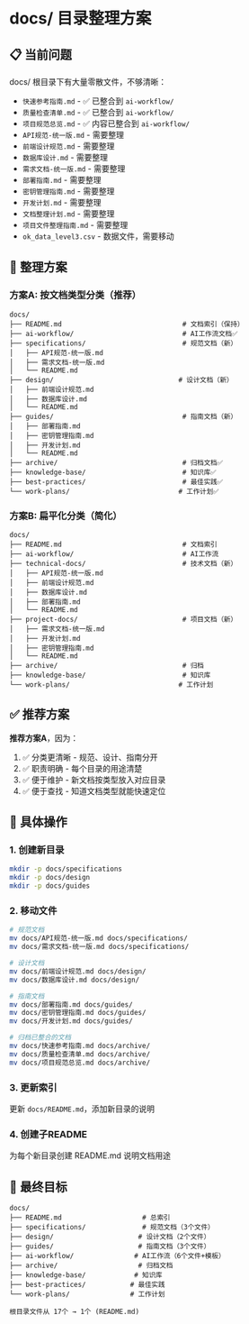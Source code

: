 # docs/ 目录整理方案

## 📋 当前问题

docs/ 根目录下有大量零散文件，不够清晰：
- `快速参考指南.md` - ✅ 已整合到 `ai-workflow/`
- `质量检查清单.md` - ✅ 已整合到 `ai-workflow/`
- `项目规范总览.md` - ✅ 内容已整合到 `ai-workflow/`
- `API规范-统一版.md` - 需要整理
- `前端设计规范.md` - 需要整理
- `数据库设计.md` - 需要整理
- `需求文档-统一版.md` - 需要整理
- `部署指南.md` - 需要整理
- `密钥管理指南.md` - 需要整理
- `开发计划.md` - 需要整理
- `文档整理计划.md` - 需要整理
- `项目文件整理指南.md` - 需要整理
- `ok_data_level3.csv` - 数据文件，需要移动

## 🎯 整理方案

### 方案A: 按文档类型分类（推荐）

```
docs/
├── README.md                              # 文档索引（保持）
├── ai-workflow/                           # AI工作流文档✅
├── specifications/                        # 规范文档（新）
│   ├── API规范-统一版.md
│   ├── 需求文档-统一版.md
│   └── README.md
├── design/                               # 设计文档（新）
│   ├── 前端设计规范.md
│   ├── 数据库设计.md
│   └── README.md
├── guides/                                # 指南文档（新）
│   ├── 部署指南.md
│   ├── 密钥管理指南.md
│   ├── 开发计划.md
│   └── README.md
├── archive/                               # 归档文档✅
├── knowledge-base/                        # 知识库✅
├── best-practices/                        # 最佳实践✅
└── work-plans/                           # 工作计划✅
```

### 方案B: 扁平化分类（简化）

```
docs/
├── README.md                              # 文档索引
├── ai-workflow/                           # AI工作流
├── technical-docs/                        # 技术文档（新）
│   ├── API规范-统一版.md
│   ├── 前端设计规范.md
│   ├── 数据库设计.md
│   ├── 部署指南.md
│   └── README.md
├── project-docs/                          # 项目文档（新）
│   ├── 需求文档-统一版.md
│   ├── 开发计划.md
│   ├── 密钥管理指南.md
│   └── README.md
├── archive/                               # 归档
├── knowledge-base/                        # 知识库
└── work-plans/                           # 工作计划
```

## ✅ 推荐方案

**推荐方案A**，因为：
1. ✅ 分类更清晰 - 规范、设计、指南分开
2. ✅ 职责明确 - 每个目录的用途清楚
3. ✅ 便于维护 - 新文档按类型放入对应目录
4. ✅ 便于查找 - 知道文档类型就能快速定位

## 📝 具体操作

### 1. 创建新目录
```bash
mkdir -p docs/specifications
mkdir -p docs/design
mkdir -p docs/guides
```

### 2. 移动文件
```bash
# 规范文档
mv docs/API规范-统一版.md docs/specifications/
mv docs/需求文档-统一版.md docs/specifications/

# 设计文档
mv docs/前端设计规范.md docs/design/
mv docs/数据库设计.md docs/design/

# 指南文档
mv docs/部署指南.md docs/guides/
mv docs/密钥管理指南.md docs/guides/
mv docs/开发计划.md docs/guides/

# 归档已整合的文档
mv docs/快速参考指南.md docs/archive/
mv docs/质量检查清单.md docs/archive/
mv docs/项目规范总览.md docs/archive/
```

### 3. 更新索引
更新 `docs/README.md`，添加新目录的说明

### 4. 创建子README
为每个新目录创建 README.md 说明文档用途

## 🎯 最终目标

```
docs/
├── README.md                    # 总索引
├── specifications/              # 规范文档（3个文件）
├── design/                     # 设计文档（2个文件）
├── guides/                     # 指南文档（3个文件）
├── ai-workflow/               # AI工作流（6个文件+模板）
├── archive/                    # 归档文档
├── knowledge-base/            # 知识库
├── best-practices/           # 最佳实践
└── work-plans/               # 工作计划

根目录文件从 17个 → 1个 (README.md)
```

